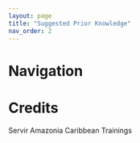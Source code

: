 ```yaml
---
layout: page
title: "Suggested Prior Knowledge"
nav_order: 2
---
```


# Navigation
# Credits
Servir Amazonia Caribbean Trainings
